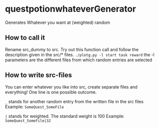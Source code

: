 # questpotionwhateverGenerator
Generates Whatever you want at (weighted) random

## How to call it
Rename src_dummy to src. Try out this function call and follow the description given in the src/* files.
`./plotg.py -l start task reward`
the -l parameters are the different files from which random entries are selected

## How to write src-files
You can enter whatever you like into src, create separate files and everything! One line is one possible outcome.


`_` stands for another random entry from the written file in the src files
Example: `SomeQuest_SomeFile`

`|` stands for weighted. The standard weight is 100
Example: `SomeQuest_SomeFile|32`
